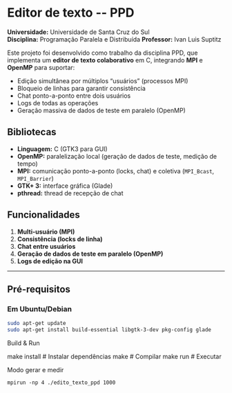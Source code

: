 # Editor de texto -- PPD

**Universidade:** Universidade de Santa Cruz do Sul  
**Disciplina:** Programação Paralela e Distribuída 
**Professor:** Ivan Luis Suptitz  

Este projeto foi desenvolvido como trabalho da disciplina PPD, que implementa um **editor de texto colaborativo** em C, integrando **MPI** e **OpenMP** para suportar:

- Edição simultânea por múltiplos “usuários” (processos MPI)  
- Bloqueio de linhas para garantir consistência  
- Chat ponto-a-ponto entre dois usuários  
- Logs de todas as operações  
- Geração massiva de dados de teste em paralelo (OpenMP)  

## Bibliotecas

- **Linguagem:** C (GTK3 para GUI)  
- **OpenMP:** paralelização local (geração de dados de teste, medição de tempo)  
- **MPI:** comunicação ponto-a-ponto (locks, chat) e coletiva (`MPI_Bcast`, `MPI_Barrier`)  
- **GTK+ 3:** interface gráfica (Glade)  
- **pthread:** thread de recepção de chat 

## Funcionalidades

1. **Multi-usuário (MPI)**  
2. **Consistência (locks de linha)**  
3. **Chat entre usuários**  
4. **Geração de dados de teste em paralelo (OpenMP)**  
5. **Logs de edição na GUI**  

---

## Pré-requisitos

### Em Ubuntu/Debian

```bash
sudo apt-get update
sudo apt-get install build-essential libgtk-3-dev pkg-config glade
```
Build & Run

make install    # Instalar dependências
make            # Compilar
make run        # Executar

Modo gerar e medir

```
mpirun -np 4 ./edito_texto_ppd 1000
```
